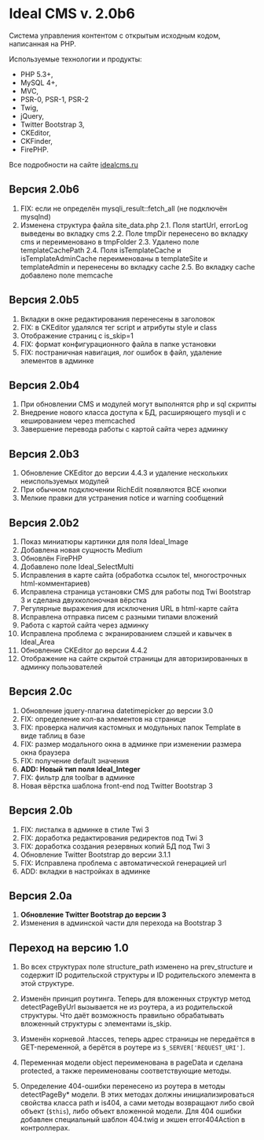 Ideal CMS v. 2.0b6
=========

Система управления контентом с открытым исходным кодом, написанная на PHP.

Используемые технологии и продукты:

* PHP 5.3+,
* MySQL 4+, 
* MVC, 
* PSR-0, PSR-1, PSR-2
* Twig, 
* jQuery,
* Twitter Bootstrap 3,
* CKEditor,
* CKFinder, 
* FirePHP.

Все подробности на сайте [idealcms.ru](http://idealcms.ru/)

Версия 2.0b6
---
1. FIX: если не определён mysqli_result::fetch_all (не подключён mysqlnd)
2. Изменена структура файла site_data.php
2.1. Поля startUrl, errorLog выведены во вкладку cms
2.2. Поле tmpDir перенесено во вкладку cms и переименовано в tmpFolder
2.3. Удалено поле templateCachePath
2.4. Поля isTemplateCache и isTemplateAdminCache переименованы в templateSite и templateAdmin и перенесены во вкладку cache
2.5. Во вкладку cache добавлено поле memcache

Версия 2.0b5
---
1. Вкладки в окне редактирования перенесены в заголовок
2. FIX: в CKEditor удалялся тег script и атрибуты style и class
3. Отображение страниц с is_skip=1
4. FIX: формат конфигурационного файла в папке установки
5. FIX: постраничная навигация, лог ошибок в файл, удаление элементов в админке

Версия 2.0b4
---
1. При обновлении CMS и модулей могут выполнятся php и sql скрипты
2. Внедрение нового класса доступа к БД, расширяющего mysqli и с кешированием через memcached
3. Завершение перевода работы с картой сайта через админку

Версия 2.0b3
---
1. Обновление CKEditor до версии 4.4.3 и удаление нескольких неиспользуемых модулей
2. При обычном подключении RichEdit появляются ВСЕ кнопки
3. Мелкие правки для устранения notice и warning сообщений

Версия 2.0b2
---
1. Показ миниатюры картинки для поля Ideal_Image
2. Добавлена новая сущность Medium
3. Обновлён FirePHP
4. Добавлено поле Ideal_SelectMulti
5. Исправления в карте сайта (обработка ссылок tel, многострочных html-комментариев)
6. Исправлена страница установки CMS для работы под Twi Bootstrap 3 и сделана двухколоночная вёрстка
7. Регулярные выражения для исключения URL в html-карте сайта
8. Исправлена отправка писем с разными типами вложений
9. Работа с картой сайта через админку
10. Исправлена проблема с экранированием слэшей и кавычек в Ideal_Area
11. Обновление CKEditor до версии 4.4.2
12. Отображение на сайте скрытой страницы для авторизированных в админку пользователей

Версия 2.0c
---
1. Обновление jquery-плагина datetimepicker до версии 3.0
2. FIX: определение кол-ва элементов на странице
3. FIX: проверка наличия кастомных и модульных папок Template в виде таблиц в базе
4. FIX: размер модального окна в админке при изменении размера окна браузера
5. FIX: получение default значения
6. __ADD: Новый тип поля Ideal_Integer__
7. FIX: фильтр для toolbar в админке
8. Новая вёрстка шаблона front-end под Twitter Bootstrap 3

Версия 2.0b
---
1. FIX: листалка в админке в стиле Twi 3
2. FIX: доработка редактирования редиректов под Twi 3
3. FIX: доработка создания резервных копий БД под Twi 3
4. Обновление Twitter Bootstrap до версии 3.1.1
5. FIX: Исправлена проблема с автоматической генерацией url
6. ADD: вкладки в настройках в админке

Версия 2.0a
---
1. __Обновление Twitter Bootstrap до версии 3__
2. Изменения в админской части для перехода на Bootstrap 3

Переход на версию 1.0
---

1. Во всех структурах поле structure_path изменено на prev_structure и содержит
ID родительской структуры и ID родительского элемента в этой структуре.

2. Изменён принцип роутинга. Теперь для вложенных структур метод detectPageByUrl
вызывается не из роутера, а из родительской структуры. Что даёт возможность
правильно обрабатывать вложенный структуры с элементами is_skip.

3. Изменён корневой .htacces, теперь адрес страницы не передаётся в GET-переменной,
а берётся в роутере из `$_SERVER['REQUEST_URI']`.

4. Переменная модели object переименована в pageData и сделана protected, а также
переименованы соответствующие методы.

5. Определение 404-ошибки перенесено из роутера в методы detectPageBy* модели.
В этих методах должны инициализироваться свойства класса path и is404, а сами
методы возвращают либо свой объект (`$this`), либо объект вложенной модели. Для
404 ошибки добавлен специальный шаблон 404.twig и экшен error404Action в контроллерах.